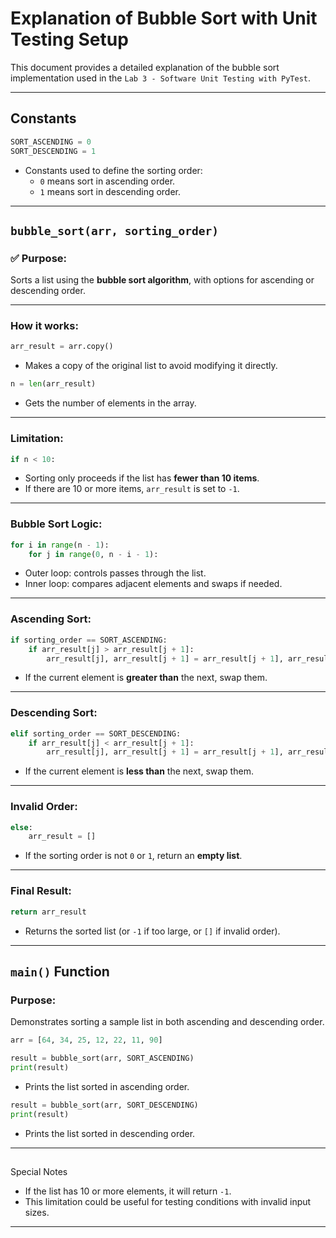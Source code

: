 # Explanation of Bubble Sort with Unit Testing Setup

This document provides a detailed explanation of the bubble sort implementation used in the `Lab 3 - Software Unit Testing with PyTest`.

---

## Constants

```python
SORT_ASCENDING = 0
SORT_DESCENDING = 1
```
- Constants used to define the sorting order:
  - `0` means sort in ascending order.
  - `1` means sort in descending order.

---

## `bubble_sort(arr, sorting_order)`

### ✅ Purpose:
Sorts a list using the **bubble sort algorithm**, with options for ascending or descending order.

---

### How it works:

```python
arr_result = arr.copy()
```
- Makes a copy of the original list to avoid modifying it directly.

```python
n = len(arr_result)
```
- Gets the number of elements in the array.

---

### Limitation:
```python
if n < 10:
```
- Sorting only proceeds if the list has **fewer than 10 items**.
- If there are 10 or more items, `arr_result` is set to `-1`.

---

### Bubble Sort Logic:

```python
for i in range(n - 1):
    for j in range(0, n - i - 1):
```
- Outer loop: controls passes through the list.
- Inner loop: compares adjacent elements and swaps if needed.

---

### Ascending Sort:
```python
if sorting_order == SORT_ASCENDING:
    if arr_result[j] > arr_result[j + 1]:
        arr_result[j], arr_result[j + 1] = arr_result[j + 1], arr_result[j]
```
- If the current element is **greater than** the next, swap them.

---

### Descending Sort:
```python
elif sorting_order == SORT_DESCENDING:
    if arr_result[j] < arr_result[j + 1]:
        arr_result[j], arr_result[j + 1] = arr_result[j + 1], arr_result[j]
```
- If the current element is **less than** the next, swap them.

---

### Invalid Order:
```python
else:
    arr_result = []
```
- If the sorting order is not `0` or `1`, return an **empty list**.

---

### Final Result:
```python
return arr_result
```
- Returns the sorted list (or `-1` if too large, or `[]` if invalid order).

---

## `main()` Function

### Purpose:
Demonstrates sorting a sample list in both ascending and descending order.

```python
arr = [64, 34, 25, 12, 22, 11, 90]
```

```python
result = bubble_sort(arr, SORT_ASCENDING)
print(result)
```
- Prints the list sorted in ascending order.

```python
result = bubble_sort(arr, SORT_DESCENDING)
print(result)
```
- Prints the list sorted in descending order.

---

## 
Special Notes

- If the list has 10 or more elements, it will return `-1`.
- This limitation could be useful for testing conditions with invalid input sizes.

---
